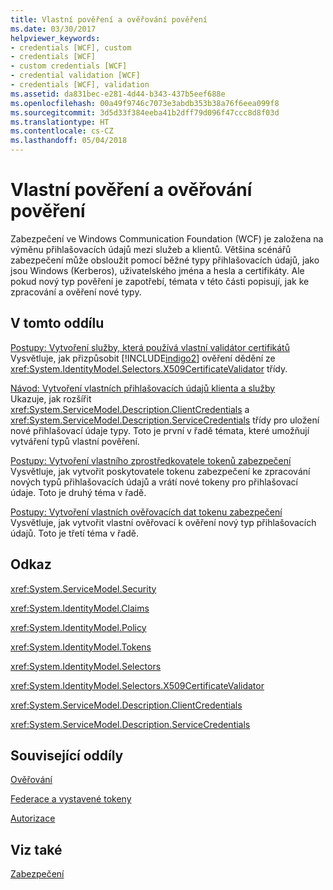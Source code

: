 ```yaml
---
title: Vlastní pověření a ověřování pověření
ms.date: 03/30/2017
helpviewer_keywords:
- credentials [WCF], custom
- credentials [WCF]
- custom credentials [WCF]
- credential validation [WCF]
- credentials [WCF], validation
ms.assetid: da831bec-e281-4d44-b343-437b5eef688e
ms.openlocfilehash: 00a49f9746c7073e3abdb353b38a76f6eea099f8
ms.sourcegitcommit: 3d5d33f384eeba41b2dff79d096f47ccc8d8f03d
ms.translationtype: HT
ms.contentlocale: cs-CZ
ms.lasthandoff: 05/04/2018
---
```

# <a name="custom-credential-and-credential-validation"></a>Vlastní pověření a ověřování pověření
Zabezpečení ve Windows Communication Foundation (WCF) je založena na výměnu přihlašovacích údajů mezi služeb a klientů. Většina scénářů zabezpečení může obsloužit pomocí běžné typy přihlašovacích údajů, jako jsou Windows (Kerberos), uživatelského jména a hesla a certifikáty. Ale pokud nový typ pověření je zapotřebí, témata v této části popisují, jak ke zpracování a ověření nové typy.  
  
## <a name="in-this-section"></a>V tomto oddílu  
 [Postupy: Vytvoření služby, která používá vlastní validátor certifikátů](../../../../docs/framework/wcf/extending/how-to-create-a-service-that-employs-a-custom-certificate-validator.md)  
 Vysvětluje, jak přizpůsobit [!INCLUDE[indigo2](../../../../includes/indigo2-md.md)] ověření dědění ze <xref:System.IdentityModel.Selectors.X509CertificateValidator> třídy.  
  
 [Návod: Vytvoření vlastních přihlašovacích údajů klienta a služby](../../../../docs/framework/wcf/extending/walkthrough-creating-custom-client-and-service-credentials.md)  
 Ukazuje, jak rozšířit <xref:System.ServiceModel.Description.ClientCredentials> a <xref:System.ServiceModel.Description.ServiceCredentials> třídy pro uložení nové přihlašovací údaje typy. Toto je první v řadě témata, které umožňují vytváření typů vlastní pověření.  
  
 [Postupy: Vytvoření vlastního zprostředkovatele tokenů zabezpečení](../../../../docs/framework/wcf/extending/how-to-create-a-custom-security-token-provider.md)  
 Vysvětluje, jak vytvořit poskytovatele tokenu zabezpečení ke zpracování nových typů přihlašovacích údajů a vrátí nové tokeny pro přihlašovací údaje. Toto je druhý téma v řadě.  
  
 [Postupy: Vytvoření vlastních ověřovacích dat tokenu zabezpečení](../../../../docs/framework/wcf/extending/how-to-create-a-custom-security-token-authenticator.md)  
 Vysvětluje, jak vytvořit vlastní ověřovací k ověření nový typ přihlašovacích údajů. Toto je třetí téma v řadě.  
  
## <a name="reference"></a>Odkaz  
 <xref:System.ServiceModel.Security>  
  
 <xref:System.IdentityModel.Claims>  
  
 <xref:System.IdentityModel.Policy>  
  
 <xref:System.IdentityModel.Tokens>  
  
 <xref:System.IdentityModel.Selectors>  
  
 <xref:System.IdentityModel.Selectors.X509CertificateValidator>  
  
 <xref:System.ServiceModel.Description.ClientCredentials>  
  
 <xref:System.ServiceModel.Description.ServiceCredentials>  
  
## <a name="related-sections"></a>Související oddíly  
 [Ověřování](../../../../docs/framework/wcf/feature-details/authentication-in-wcf.md)  
  
 [Federace a vystavené tokeny](../../../../docs/framework/wcf/feature-details/federation-and-issued-tokens.md)  
  
 [Autorizace](../../../../docs/framework/wcf/feature-details/authorization-in-wcf.md)  
  
## <a name="see-also"></a>Viz také  
 [Zabezpečení](../../../../docs/framework/wcf/feature-details/security.md)
